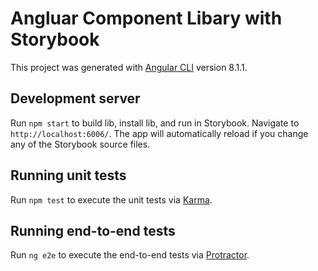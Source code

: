 # Angluar Component Libary with Storybook

This project was generated with [Angular CLI](https://github.com/angular/angular-cli) version 8.1.1.

## Development server

Run `npm start` to build lib, install lib, and run in Storybook. Navigate to `http://localhost:6006/`. The app will automatically reload if you change any of the Storybook source files.

## Running unit tests

Run `npm test` to execute the unit tests via [Karma](https://karma-runner.github.io).

## Running end-to-end tests

Run `ng e2e` to execute the end-to-end tests via [Protractor](http://www.protractortest.org/).
